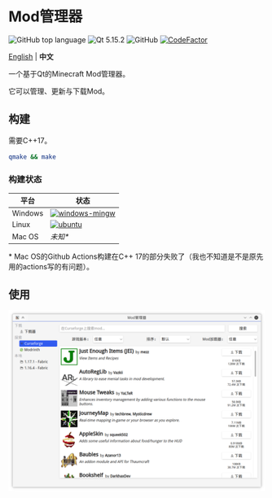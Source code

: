 # Mod管理器

![GitHub top language](https://img.shields.io/github/languages/top/kaniol-lck/modmanager) ![Qt 5.15.2](https://img.shields.io/badge/Qt-5.15.2-%2341CD52) ![GitHub](https://img.shields.io/github/license/kaniol-lck/modmanager) [![CodeFactor](https://www.codefactor.io/repository/github/kaniol-lck/modmanager/badge)](https://www.codefactor.io/repository/github/kaniol-lck/modmanager)

[English](README.md) | **中文**

一个基于Qt的Minecraft Mod管理器。

它可以管理、更新与下载Mod。

## 构建

需要C++17。

```sh
qmake && make
```

### 构建状态

| 平台    | 状态                                                         |
| ------- | ------------------------------------------------------------ |
| Windows | [![windows-mingw](https://github.com/kaniol-lck/modmanager/actions/workflows/windows-mingw.yml/badge.svg)](https://github.com/kaniol-lck/modmanager/blob/master/.github/workflows/windows-mingw.yml) |
| Linux   | [![ubuntu](https://github.com/kaniol-lck/modmanager/actions/workflows/ubuntu.yml/badge.svg)](https://github.com/kaniol-lck/modmanager/blob/master/.github/workflows/ubuntu.yml) |
| Mac OS  | *未知\**                                                     |

\* Mac OS的Github Actions构建在C++ 17的部分失败了（我也不知道是不是原先用的actions写的有问题）。

## 使用

![curseforge_browser](images/curseforge_browser_zh.png)